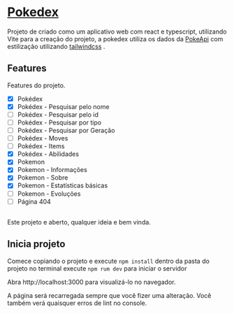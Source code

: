 <h1><a href="https://pokedex-beryl-rho.vercel.app/" target="_blank"  rel="noopener noreferrer" >Pokedex</a></h1>

Projeto de criado como um aplicativo web com react e typescript, utilizando Vite para a creação do projeto, a pokedex utiliza os dados da [PokeApi](https://pokeapi.co/) com estilização utilizando [tailwindcss](https://tailwindcss.com/) .

## Features

Features do projeto.

- [x] Pokédex
- [x] Pokédex - Pesquisar pelo nome
- [ ] Pokédex - Pesquisar pelo id
- [ ] Pokédex - Pesquisar por tipo
- [ ] Pokédex - Pesquisar por Geração
- [ ] Pokédex - Moves
- [ ] Pokédex - Items
- [x] Pokédex - Abilidades
- [x] Pokemon
- [x] Pokemon - Informações
- [x] Pokemon - Sobre
- [x] Pokemon - Estatísticas básicas
- [ ] Pokemon - Evoluções
- [ ] Página 404

##  

Este projeto e aberto, qualquer ideia e bem vinda.

## Inicia projeto

Comece copiando o projeto e execute `npm install` dentro da pasta do projeto no terminal execute `npm rum dev` para iniciar o servidor 

Abra http://localhost:3000 para visualizá-lo no navegador.

A página será recarregada sempre que você fizer uma alteração. Você também verá quaisquer erros de lint no console.


